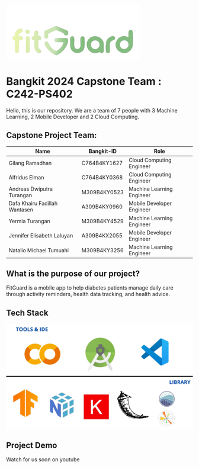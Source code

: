 ![Logo](https://raw.githubusercontent.com/natalio123/FitGuard/main/.github/fitGuard.png)
# Bangkit 2024 Capstone Team :  C242-PS402
Hello, this is our repository. We are a team of 7 people with 3 Machine Learning, 2 Mobile Developer and 2 Cloud Computing.

## Capstone Project Team: 
| Name | Bangkit-ID | Role |
| ------ | ------ | ------ | 
| Gilang Ramadhan  | C764B4KY1627  | Cloud Computing Engineer |
| Alfridus Elman  | C764B4KY0368  | Cloud Computing Engineer |
| Andreas Dwiputra Turangan | M309B4KY0523  | Machine Learning Engineer |
| Dafa Khairu Fadillah Wantasen | A309B4KY0960 | Mobile Developer Engineer |
| Yermia Turangan | M309B4KY4529 | Machine Learning Engineer |
| Jennifer Elisabeth Laluyan  | A309B4KX2055 | Mobile Developer Engineer |
| Natalio Michael Tumuahi  | M309B4KY3256 | Machine Learning Engineer |

## What is the purpose of our project?
FitGuard is a mobile app to help diabetes patients manage daily care through activity reminders, health data tracking, and health advice.

## Tech Stack
![tech](https://raw.githubusercontent.com/natalio123/FitGuard/main/.github/tech-stack.jpg)

## Project Demo
Watch for us soon on youtube
